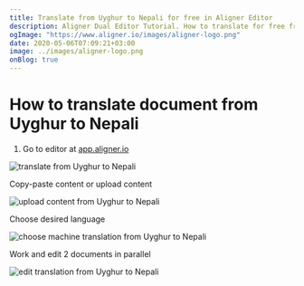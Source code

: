 ```yaml
---
title: Translate from Uyghur to Nepali for free in Aligner Editor
description: Aligner Dual Editor Tutorial. How to translate for free from Uyghur to Nepali. Aligner is multilingual document management platform. 
ogImage: "https://www.aligner.io/images/aligner-logo.png"
date: 2020-05-06T07:09:21+03:00
image: ../images/aligner-logo.png
onBlog: true
---
```


# How to translate document from Uyghur to Nepali

1. Go to editor at [app.aligner.io](https://app.aligner.io "Aligner App web page")

![translate from Uyghur to Nepali](../aligner-blank-editor.png "translate from Uyghur to Nepali")

Copy-paste content or upload content

![upload content from Uyghur to Nepali](../aligner-uploaded-document.png "upload content from Uyghur to Nepali")

Choose desired language

![choose machine translation from Uyghur to Nepali](../aligner-language-dropdown.png "choose machine translation from Uyghur to Nepali")

Work and edit 2 documents in parallel

![edit translation from Uyghur to Nepali](../aligner-double-sitded-editor.png "edit translation from Uyghur to Nepali")

